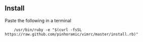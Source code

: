 
Install
-------

Paste the following in a terminal

		/usr/bin/ruby -e "$(curl -fsSL https://raw.github.com/pinhoramic/vimrc/master/install.rb)"

